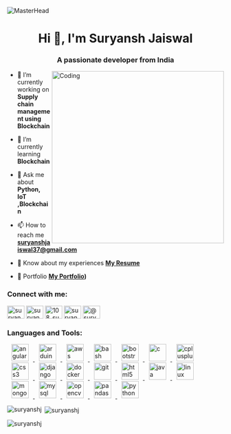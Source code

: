 ![MasterHead](https://mir-s3-cdn-cf.behance.net/project_modules/1400/6c0f9b95746151.5e9ecde69599e.gif)
<h1 align="center">Hi 👋, I'm Suryansh Jaiswal</h1>
<h3 align="center">A passionate developer from India</h3>
<img align="right" alt="Coding" width="400" src="https://th.bing.com/th/id/R.436be1cf99ccdc2b2a85ddac79b952f0?rik=HalCZYdEMVBy2g&riu=http%3a%2f%2fwww.ipvision.ca%2fimg%2fsolution%2fblockchain.gif&ehk=HaTa3ZSFB8xISFHBMPI%2b6W7bpVkZmcxaz8X%2b8%2bmOxK4%3d&risl=&pid=ImgRaw&r=0">

- 🔭 I’m currently working on **Supply chain management using Blockchain**

- 🌱 I’m currently learning **Blockchain**

- 💬 Ask me about **Python, IoT ,Blockchain**

- 📫 How to reach me **suryanshjaiswal37@gmail.com**

- 📄 Know about my experiences **[My Resume](http://bit.ly/suryanshj-resume)**

- 💼 Portfolio **[My Portfolio](https://suryansh-jaiswal-portfolio.odoo.com/))**

<h3 align="left">Connect with me:</h3>
<p align="left">
<a href="https://linkedin.com/in/suryanshj" target="blank"><img align="center" src="https://www.svgrepo.com/show/521725/linkedin.svg" alt="suryanshj" height="30" width="40" /></a>
<a href="https://www.codechef.com/users/suryansh_37" target="blank"><img align="center" src="https://cdn.jsdelivr.net/npm/simple-icons@3.1.0/icons/codechef.svg" alt="suryansh_37" height="30" width="40" /></a>
<a href="https://www.hackerrank.com/108_suryansh" target="blank"><img align="center" src="https://www.svgrepo.com/show/443126/brand-hackerrank.svg" alt="108_suryansh" height="30" width="40" /></a>
<a href="https://www.leetcode.com/suryansh_jaiswal" target="blank"><img align="center" src="https://www.svgrepo.com/show/341985/leetcode.svg" alt="suryansh_jaiswal" height="30" width="40" /></a>
<a href="https://www.hackerearth.com/@suryanshjaiswal37" target="blank"><img align="center" src="https://www.svgrepo.com/show/330600/hackerearth.svg" alt="@suryanshjaiswal37" height="30" width="40" /></a>
</p>

<h3 align="left">Languages and Tools:</h3>
<p align="left"> 
<a href="https://angular.io" target="_blank" > <img src="https://www.svgrepo.com/show/452156/angular.svg" alt="angular" width="40" height="40" hspace="10"/> </a> 
<a href="https://www.arduino.cc/" target="_blank" > <img src="https://www.svgrepo.com/show/473549/arduino.svg" alt="arduino" width="40" height="40"  hspace="10"/> </a> 
<a href="https://aws.amazon.com" target="_blank" > <img src="https://www.svgrepo.com/show/376356/aws.svg" alt="aws" width="40" height="40"  hspace="10"/> </a> 
<a href="https://www.gnu.org/software/bash/" target="_blank" > <img src="https://www.vectorlogo.zone/logos/gnu_bash/gnu_bash-icon.svg" alt="bash" width="40" height="40"  hspace="10"/> </a> 
<a href="https://getbootstrap.com" target="_blank" > <img src="https://upload.wikimedia.org/wikipedia/commons/thumb/b/b2/Bootstrap_logo.svg/768px-Bootstrap_logo.svg.png?20210507000024" alt="bootstrap" width="40" height="40"  hspace="10"/> </a>
<a href="https://www.cprogramming.com/" target="_blank" > <img src="https://www.svgrepo.com/show/373482/c.svg" alt="c" width="40" height="40"  hspace="10"/> </a> 
<a href="https://www.w3schools.com/cpp/" target="_blank" > <img src="https://www.svgrepo.com/show/521339/c-plusplus-16.svg" alt="cplusplus" width="40" height="40"  hspace="10"/> </a>
<a href="https://www.w3schools.com/css/" target="_blank" > <img src="https://www.svgrepo.com/show/303481/css-3-logo.svg" alt="css3" width="40" height="40"  hspace="10"/> </a>
<a href="https://www.djangoproject.com/" target="_blank" > <img src="https://www.svgrepo.com/show/373554/django.svg" alt="django" width="40" height="40"  hspace="10"/> </a>
<a href="https://www.docker.com/" target="_blank" > <img src="https://www.svgrepo.com/show/452192/docker.svg" alt="docker" width="40" height="40"  hspace="10"/> </a>
<a href="https://git-scm.com/" target="_blank" > <img src="https://www.svgrepo.com/show/452210/git.svg" alt="git" width="40" height="40"  hspace="10"/> </a>
<a href="https://www.w3.org/html/" target="_blank" > <img src="https://www.svgrepo.com/show/452228/html-5.svg" alt="html5" width="40" height="40"  hspace="10"/> </a>
<a href="https://www.java.com" target="_blank" > <img src="https://www.svgrepo.com/show/452234/java.svg" alt="java" width="40" height="40"  hspace="10"/> </a>
<a href="https://www.linux.org/" target="_blank" > <img src="https://www.svgrepo.com/show/448236/linux.svg" alt="linux" width="40" height="40"  hspace="10"/> </a>
<a href="https://www.mongodb.com/" target="_blank" > <img src="https://www.svgrepo.com/show/331488/mongodb.svg" alt="mongodb" width="40" height="40"  hspace="10"/> </a>
<a href="https://www.mysql.com/" target="_blank" > <img src="https://www.svgrepo.com/show/331761/sql-database-sql-azure.svg" alt="mysql" width="40" height="40"  hspace="10"/> </a>
<a href="https://opencv.org/" target="_blank" > <img src="https://www.vectorlogo.zone/logos/opencv/opencv-icon.svg" alt="opencv" width="40" height="40" hspace="10"/> </a>
<a href="https://pandas.pydata.org/" target="_blank" > <img src="https://www.svgrepo.com/show/306534/pandas.svg" alt="pandas" width="40" height="40" hspace="10"/> </a> 
<a href="https://www.python.org" target="_blank" > <img src="https://www.svgrepo.com/show/452091/python.svg" alt="python" width="40" height="40" hspace="10"/> </a>
	
<p><img align="left" src="https://github-readme-stats.vercel.app/api/top-langs?username=suryanshj&show_icons=true&locale=en&layout=compact" alt="suryanshj" /></p>

<p>&nbsp;<img align="center" src="https://github-readme-stats.vercel.app/api?username=suryanshj&show_icons=true&locale=en" alt="suryanshj" /></p>

<p><img align="center" src="https://github-readme-streak-stats.herokuapp.com/?user=suryanshj&" alt="suryanshj" /></p>
